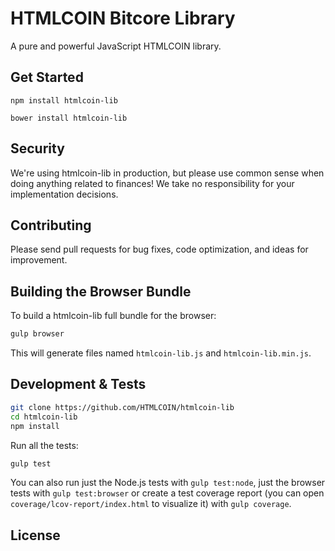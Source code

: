 HTMLCOIN Bitcore Library
=======

A pure and powerful JavaScript HTMLCOIN library.


## Get Started

```
npm install htmlcoin-lib
```

```
bower install htmlcoin-lib
```

## Security

We're using htmlcoin-lib in production, but please use common sense when doing anything related to finances! We take no responsibility for your implementation decisions.



## Contributing

Please send pull requests for bug fixes, code optimization, and ideas for improvement. 

## Building the Browser Bundle

To build a htmlcoin-lib full bundle for the browser:

```sh
gulp browser
```

This will generate files named `htmlcoin-lib.js` and `htmlcoin-lib.min.js`.

## Development & Tests

```sh
git clone https://github.com/HTMLCOIN/htmlcoin-lib
cd htmlcoin-lib
npm install
```

Run all the tests:

```sh
gulp test
```

You can also run just the Node.js tests with `gulp test:node`, just the browser tests with `gulp test:browser`
or create a test coverage report (you can open `coverage/lcov-report/index.html` to visualize it) with `gulp coverage`.

## License


